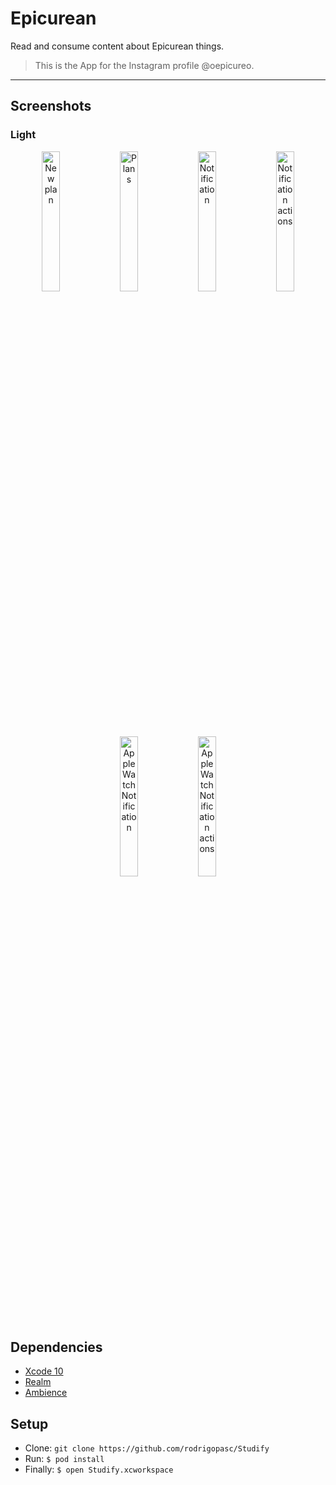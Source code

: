 # Epicurean
Read and consume content about Epicurean things.
> This is the App for the Instagram profile @oepicureo.
<hr />

## Screenshots

### Light

<p align="center">
  <img src="https://i.imgur.com/fuH8lZs.png" width="24%" alt="New plan" />
  <img src="https://i.imgur.com/9E8oOEv.png" width="24%" alt="Plans" />
  <img src="https://i.imgur.com/Ht4DGip.png" width="24%" alt="Notification" />
  <img src="https://i.imgur.com/r5xsshh.png" width="24%" alt="Notification actions" />
  <img src="https://i.imgur.com/IWYWFSV.png" width="24%" alt="Apple Watch Notification" />
  <img src="https://i.imgur.com/E6kSraw.png" width="24%" alt="Apple Watch Notification actions" />
</p>

## Dependencies
* [Xcode 10](https://developer.apple.com/xcode)
* [Realm](https://realm.io)
* [Ambience](https://github.com/tmergulhao/Ambience)

## Setup
* Clone: `git clone https://github.com/rodrigopasc/Studify`
* Run: `$ pod install`
* Finally: `$ open Studify.xcworkspace`